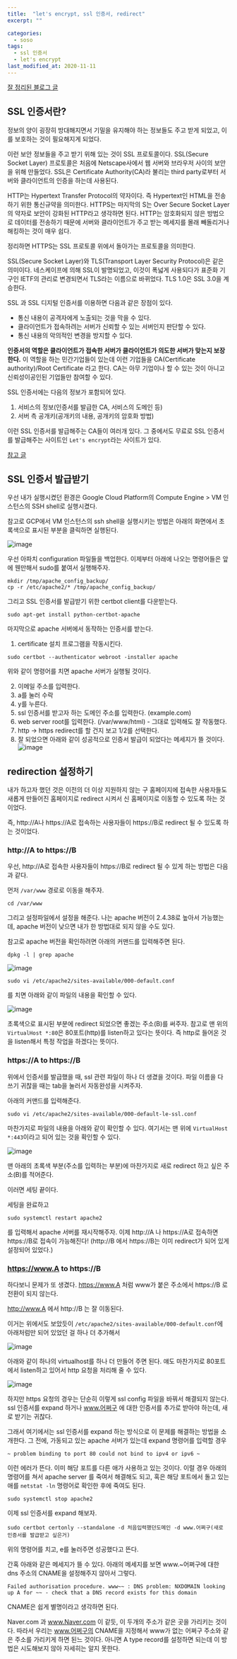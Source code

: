 ```yaml
---
title:  "let's encrypt, ssl 인증서, redirect"
excerpt: ""

categories:
  - soso
tags:
  - ssl 인증서
  - let's encrypt
last_modified_at: 2020-11-11
---
```


[잘 정리된 블로그 글](https://12bme.tistory.com/80)

## SSL 인증서란? 

정보의 양이 굉장히 방대해지면서 기밀을 유지해야 하는 정보들도 주고 받게 되었고, 이를 보호하는 것이 필요해지게 되었다.

이런 보안 정보들을 주고 받기 위해 있는 것이 SSL 프로토콜이다. SSL(Secure Socket Layer) 프로토콜은 처음에 Netscape사에서 웹 서버와 브라우저 사이의 보안을 위해 만들었다.
SSL은 Certificate Authority(CA)라 불리는 third party로부터 서버와 클라이언트의 인증을 하는데 사용된다.

HTTP는 Hypertext Transfer Protocol의 약자이다. 즉 Hypertext인 HTML을 전송하기 위한 통신규약을 의미한다. 
HTTPS는 마지막의 S는 Over Secure Socket Layer의 약자로 보안이 강화된 HTTP라고 생각하면 된다. HTTP는 암호화되지 않은 방법으로 데이터를 전송하기 때문에 서버와 클라이언트가 주고 받는 메세지를 몰래 빼돌리거나 해킹하는 것이 매우 쉽다.

정리하면 HTTPS는 SSL 프로토콜 위에서 돌아가는 프로토콜을 의미한다.

SSL(Secure Socket Layer)와 TLS(Transport Layer Security Protocol)은 같은 의미이다. 네스케이프에 의해 SSL이 발명되었고, 이것이 
폭넓게 사용되다가 표준화 기구인 IETF의 관리로 변경되면서 TLS라는 이름으로 바뀌었다. TLS 1.0은 SSL 3.0을 계승한다.

SSL 과 SSL 디지털 인증서를 이용하면 다음과 같은 장점이 있다.

* 통신 내용이 공격자에게 노출되는 것을 막을 수 있다.
* 클라이언트가 접속하려는 서버가 신뢰할 수 있는 서버인지 판단할 수 있다.
* 통신 내용의 악의적인 변경을 방지할 수 있다.

**인증서의 역할은 클라이언트가 접속한 서버가 클라이언트가 의도한 서버가 맞는지 보장한다.** 이 역할을 하는 민간기업들이 
있는데 이런 기업들을 CA(Certificate authority)/Root Certificate 라고 한다. CA는 아무 기업이나 할 수 있는 것이 아니고 신뢰성이공인된 기업들만 참여할 수 있다.

SSL 인증서에는 다음의 정보가 포함되어 있다.

1. 서비스의 정보(인증서를 발급한 CA, 서비스의 도메인 등)
2. 서버 측 공개키(공개키의 내용, 공개키의 암호화 방법)

이런 SSL 인증서를 발급해주는 CA들이 여러개 있다. 그 중에서도 무료로 SSL 인증서를 발급해주는 사이트인
`Let's encrypt`라는 사이트가 있다. 

[참고 글](https://techmonger.github.io/46/free-ssl-google-cloud/)

## SSL 인증서 발급받기

우선 내가 실행시켰던 환경은 Google Cloud Platform의 Compute Engine > VM 인스턴스의 SSH shell로 실행시켰다.

참고로 GCP에서 VM 인스턴스의 ssh shell을 실행시키는 방법은 아래의 화면에서 초록색으로 표시된 부분을 클릭하면 실행된다.

![image](https://user-images.githubusercontent.com/41438361/98773492-65340100-242c-11eb-962e-0c269d99aad5.png)

우선 아파치 configuration 파일들을 백업한다. 이제부터 아래에 나오는 명령어들은 앞에 웬만해서 sudo를 붙여서 실행해주자.

```
mkdir /tmp/apache_config_backup/
cp -r /etc/apache2/* /tmp/apache_config_backup/
```

그리고 SSL 인증서를 발급받기 위한 certbot client를 다운받는다.

```
sudo apt-get install python-certbot-apache
```

마지막으로 apache 서버에서 동작하는 인증서를 받는다.

1. certificate 설치 프로그램을 작동시킨다.
  ```
  sudo certbot --authenticator webroot -installer apache
  ```
  
  위와 같이 명령어를 치면 apache 서버가 실행될 것이다.
  
2. 이메일 주소를 입력한다.
3. a를 눌러 수락
4. y를 누른다.
5. ssl 인증서를 받고자 하는 도메인 주소를 입력한다. (example.com)
6. web server root를 입력한다. (/var/www/html) - 그대로 입력해도 잘 작동했다.
7. http -> https redirect를 할 건지 보고 1/2를 선택한다.
8. 잘 되었으면 아래와 같이 성공적으로 인증서 발급이 되었다는 메세지가 뜰 것이다.
  ![image](https://user-images.githubusercontent.com/41438361/98774194-dc1dc980-242d-11eb-9058-e9289781437d.png)

## redirection 설정하기

내가 하고자 했던 것은 이전의 더 이상 지원하지 않는 구 홈페이지에 접속한 사용자들도 새롭게 만들어진 홈페이지로 
redirect 시켜서 신 홈페이지로 이동할 수 있도록 하는 것이었다.

즉, http://A나 https://A로 접속하는 사용자들이 https://B로 redirect 될 수 있도록 하는 것이었다.

### http://A to https://B

우선, http://A로 접속한 사용자들이 https://B로 redirect 될 수 있게 하는 방법은 다음과 같다.

먼저 `/var/www` 경로로 이동을 해주자.

```
cd /var/www
```

그리고 설정파일에서 설정을 해준다. 나는 apache 버전이 2.4.38로 높아서 가능했는데, apache 버전이 낮으면 내가 한 방법대로 되지 않을 수도 있다.

참고로 apache 버전을 확인하려면 아래의 커맨드를 입력해주면 된다.

```
dpkg -l | grep apache
```

![image](https://user-images.githubusercontent.com/41438361/98775294-2d2ebd00-2430-11eb-8d30-ae450659d0c3.png)

```
sudo vi /etc/apache2/sites-available/000-default.conf
```

를 치면 아래와 같이 파일의 내용을 확인할 수 있다.

![image](https://user-images.githubusercontent.com/41438361/98775770-1f2d6c00-2431-11eb-9c0d-a90bf8f01d5e.png)

초록색으로 표시된 부분에 redirect 되었으면 좋겠는 주소(B)를 써주자. 참고로 맨 위의 `VirtualHost *:80`은 80포트(http)를 listen하고 있다는 뜻이다.
즉 http로 들어온 것을 listen해서 특정 작업을 하겠다는 뜻이다.

### https://A to https://B

위에서 인증서를 발급했을 때, ssl 관련 파일이 하나 더 생겼을 것이다. 파일 이름을 다 쓰기 귀찮을 때는 tab을 눌러서 자동완성을 시켜주자.

아래의 커맨드를 입력해준다.

```
sudo vi /etc/apache2/sites-available/000-default-le-ssl.conf
```

마찬가지로 파일의 내용을 아래와 같이 확인할 수 있다. 여기서는 맨 위에 `VirtualHost *:443`이라고 되어 있는 것을 확인할 수 있다.

![image](https://user-images.githubusercontent.com/41438361/98776276-f35eb600-2431-11eb-80ca-28dc3125292d.png)

맨 아래의 초록색 부분(주소를 입력하는 부분)에 마찬가지로 새로 redirect 하고 싶은 주소(B)를 적어준다.

이러면 세팅 끝이다.

세팅을 완료하고

```
sudo systemctl restart apache2
```

를 입력해서 apache 서버를 재시작해주자. 이제 http://A 나 https://A로 접속하면 https://B로 접속이 가능해진다! (http://B 에서 https://B는 이미 redirect가 되어 있게 설정되어 있었다.)


### https://www.A to https://B

하다보니 문제가 또 생겼다. https://www.A 처럼 www가 붙은 주소에서 https://B 로 전환이 되지 않는다.

http://www.A 에서 http://B 는 잘 이동된다.

이거는 위에서도 보았듯이 `/etc/apache2/sites-available/000-default.conf`에 아래처럼만 되어 있었던 걸 하나 더 추가해서

![image](https://user-images.githubusercontent.com/41438361/98902698-8f072980-24f9-11eb-9a50-e2bb4e7ed3dd.png)

아래와 같이 하나의 virtualhost를 하나 더 만들어 주면 된다. 얘도 마찬가지로 80포트에서 listen하고 있어서 http 요청을 처리해 줄 수 있다.

![image](https://user-images.githubusercontent.com/41438361/98902904-e73e2b80-24f9-11eb-94bd-9445f0fdeaac.png)

하지만 https 요청의 경우는 단순히 이렇게 ssl config 파일을 바꿔서 해결되지 않는다. ssl 인증서를 expand 하거나 www.어쩌구 에 대한 인증서를 추가로 받아야 하는데, 새로 받기는 귀찮다.

그래서 여기에서는 ssl 인증서를 expand 하는 방식으로 이 문제를 해결하는 방법을 소개한다. 그 전에, 가동되고 있는 apache 서버가 있는데 expand 명령어를 입력할 경우 

```
~ problem binding to port 80 could not bind to ipv4 or ipv6 ~
```

이런 에러가 뜬다. 이미 해당 포트를 다른 애가 사용하고 있는 것이다. 이럴 경우 아래의 명령어를 쳐서 apache server 를 죽여서 해결해도 되고, 혹은 해당 포트에서 돌고 있는 애를 `netstat -ln` 명령어로 확인한 후에 죽여도 된다.

```
sudo systemctl stop apache2
```

이제 ssl 인증서를 expand 해보자.

```
sudo certbot certonly --standalone -d 처음입력했던도메인 -d www.어쩌구(새로 인증서를 발급받고 싶은거)
```

위의 명령어를 치고, e를 눌러주면 성공했다고 뜬다.

간혹 아래와 같은 메세지가 뜰 수 있다. 아래의 메세지를 보면 www.~어쩌구에 대한 dns 주소의 CNAME을 설정해주지 않아서 그렇다. 

```
Failed authorisation procedure. www~~ : DNS problem: NXDOMAIN looking up A for ~~ - check that a DNS record exists for this domain 
```

CNAME은 쉽게 별명이라고 생각하면 된다.

Naver.com 과 www.Naver.com 이 같듯, 이 두개의 주소가 같은 곳을 가리키는 것이다. 따라서 우리는 www.어쩌구의 CNAME을 지정해서 www가 없는 어쩌구 주소와 같은 주소를 가리키게 하면 된느 것이다. 아니면 A type record를 설정하면 되는데 이 방법은 시도해보지 않아 자세히는 알지 못한다. 

